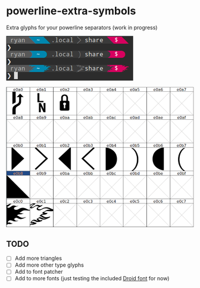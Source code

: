 # powerline-extra-symbols
Extra glyphs for your powerline separators (work in progress)

![preview](preview.png)

![font forge](fontforge.png)

## TODO

* [ ] Add more triangles
* [ ] Add more other type glyphs
* [ ] Add to font patcher
* [ ] Add to more fonts (just testing the included [Droid font](/patched-fonts) for now)
